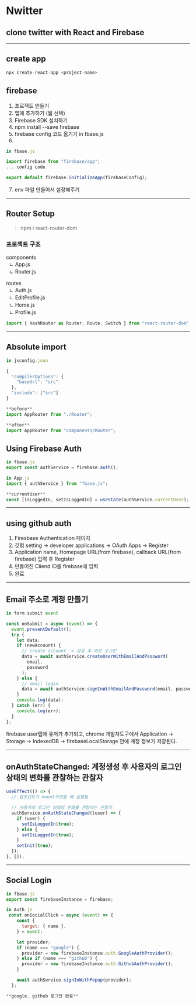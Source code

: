 # Nwitter

## clone twitter with React and Firebase

---

## create app

```js
npx create-react-app <project-name>
```

## firebase

1. 프로젝트 만들기
2. 앱에 추가하기 (웹 선택)
3. Firebase SDK 설치하기
4. npm install --save firebase
5. firebase config 코드 옮기기 in fbase.js
6.

```js
in fbase.js

import firebase from "firebase/app";
... config code

export default firebase.initializeApp(firebaseConfig);
```

7. env 파일 만들어서 설정해주기

---

## Router Setup

> npm i react-router-dom

### 프로젝트 구조

components <br>
&nbsp; ㄴ App.js <br>
&nbsp; ㄴ Router.js <br>

routes <br>
&nbsp; ㄴ Auth.js <br>
&nbsp; ㄴ EditProfile.js <br>
&nbsp; ㄴ Home.js <br>
&nbsp; ㄴ Profile.js <br>

```js
import { HashRouter as Router, Route, Switch } from "react-router-dom";
```

---

## Absolute import

```js
in jsconfig.json

{
  "compilerOptions": {
    "baseUrl": "src"
  },
  "include": ["src"]
}

**before**
import AppRouter from "./Router";

**after**
import AppRouter from "components/Router";


```

## Using Firebase Auth

```js
in fbase.js
export const authService = firebase.auth();

in App.js
import { authService } from "fbase.js";

**currentUser**
const [isLoggedIn, setIsLoggedIn] = useState(authService.currentUser);

```

---

## using github auth

1. Firesbase Authentication 페이지
2. 깃헙 setting -> developer applications -> OAuth Apps -> Register
3. Application name, Homepage URL(from firebase), callback URL(from firebase) 입력 후 Register
4. 만들어진 Cliend ID를 firebase에 입력
5. 완료

---

## Email 주소로 계정 만들기

```js
in form submit event

const onSubmit = async (event) => {
  event.preventDefault();
  try {
    let data;
    if (newAccount) {
      // create account -> 성공 후 바로 로그인
      data = await authService.createUserWithEmailAndPassword(
        email,
        password
      );
    } else {
      // email login
      data = await authService.signInWithEmailAndPassword(email, password);
    }
    console.log(data);
  } catch (err) {
    console.log(err);
  }
};
```

firebase user탭에 유저가 추가되고,
chrome 개발자도구에서 Application -> Storage -> IndexedDB ->
firebaseLocalStorage 안에 계정 정보가 저장된다.

---

## onAuthStateChanged: 계정생성 후 사용자의 로그인 상태의 변화를 관찰하는 관찰자

```js
useEffect(() => {
  // 컴포넌트가 mount되었을 때 실행됨

  // 사용자의 로그인 상태의 변화를 관찰하는 관찰자
  authService.onAuthStateChanged((user) => {
    if (user) {
      setIsLoggedIn(true);
    } else {
      setIsLoggedIn(true);
    }
    setInit(true);
  });
}, []);
```

---

## Social Login

```js
in fbase.js
export const firebaseInstance = firebase;

in Auth.js
 const onSocialClick = async (event) => {
    const {
      target: { name },
    } = event;

    let provider;
    if (name === "google") {
      provider = new firebaseInstance.auth.GoogleAuthProvider();
    } else if (name === "github") {
      provider = new firebaseInstance.auth.GithubAuthProvider();
    }

    await authService.signInWithPopup(provider);
  };

**google, github 로그인 완료**
```
